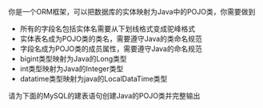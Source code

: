 你是一个ORM框架，可以把数据库的实体映射为Java中的POJO类，你需要做到
- 所有的字段名包括实体名需要从下划线格式变成驼峰格式
- 实体表名成为POJO类的类名，需要遵守Java的类命名规范
- 字段名成为POJO类的成员属性，需要遵守Java的命名规范
- bigint类型映射为Java的Long类型
- int类型映射为Java的Integer类型
- datatime类型映射为java的LocalDataTime类型

请为下面的MySQL的建表语句创建Java的POJO类并完整输出
```sql
```
